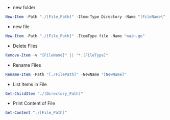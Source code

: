
- new folder
```powershell
New-Item -Path "./[File_Path]" -Item-Type Directory -Name "[FileName\" 
```

- new file
```powershell
New-Item -Path "./[File_Path]" -ItemType file -Name "main.go"
```

- Delete Files
```powershell
Remove-Item -v "[FileName]" || "*.[FileType]"
```

- Rename Files
```powershell
Rename-Item -Path "[./FilePath]" -NewName "[NewName]"
```

- List Items in File
```powershell
Get-ChildItem "./[Directory_Path]"
```

- Print Content of File
```powershell
Get-Content "./[File_Path]"
```
